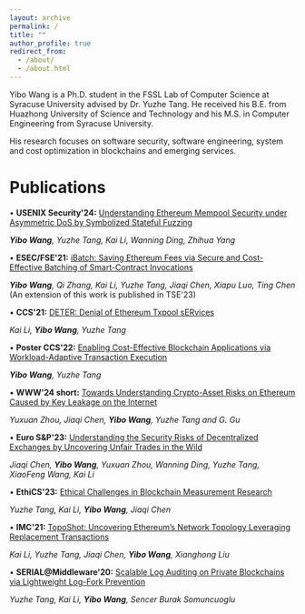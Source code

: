 ```yaml
---
layout: archive
permalink: /
title: ""
author_profile: true
redirect_from: 
  - /about/
  - /about.html
---
```



Yibo Wang is a Ph.D. student in the FSSL Lab of Computer Science at Syracuse University advised by Dr. Yuzhe Tang. He received his B.E. from Huazhong University of Science and Technology and his M.S. in Computer Engineering from Syracuse University. 

His research focuses on software security, software engineering, system and cost optimization in blockchains and emerging services.

Publications
======

&bull; **USENIX Security'24:** <span style="text-decoration: underline;">Understanding Ethereum Mempool Security under Asymmetric DoS by Symbolized Stateful Fuzzing</span>

_**Yibo Wang**, Yuzhe Tang, Kai Li, Wanning Ding, Zhihua Yang_ 


&bull; **ESEC/FSE'21:** <span style="text-decoration: underline;">iBatch: Saving Ethereum Fees via Secure and Cost-Effective Batching of Smart-Contract Invocations</span> 

_**Yibo Wang**, Qi Zhang, Kai Li, Yuzhe Tang, Jiaqi Chen, Xiapu Luo, Ting Chen_ (An extension of this work is published in TSE'23)


&bull; **CCS'21:** <span style="text-decoration: underline;">DETER: Denial of Ethereum Txpool sERvices</span> 

_Kai Li, **Yibo Wang**, Yuzhe Tang_ 


&bull; **Poster CCS'22:** <span style="text-decoration: underline;">Enabling Cost-Effective Blockchain Applications via Workload-Adaptive Transaction Execution</span>

_**Yibo Wang**, Yuzhe Tang_ 


&bull; **WWW'24 short:** <span style="text-decoration: underline;">Towards Understanding Crypto-Asset Risks on Ethereum Caused by Key Leakage on the Internet</span>

_Yuxuan Zhou, Jiaqi Chen, **Yibo Wang**, Yuzhe Tang and G. Gu_ 


&bull; **Euro S&P'23:** <span style="text-decoration: underline;">Understanding the Security Risks of Decentralized Exchanges by Uncovering Unfair Trades in the Wild</span>

_Jiaqi Chen, **Yibo Wang**, Yuxuan Zhou, Wanning Ding, Yuzhe Tang, XiaoFeng Wang, Kai Li_ 


&bull; **EthiCS'23:** <span style="text-decoration: underline;">Ethical Challenges in Blockchain Measurement Research</span>

_Yuzhe Tang, Kai Li, **Yibo Wang**, Jiaqi Chen_ 

&bull; **IMC'21:** <span style="text-decoration: underline;">TopoShot: Uncovering Ethereum’s Network Topology Leveraging Replacement Transactions</span>

_Kai Li, Yuzhe Tang, Jiaqi Chen, **Yibo Wang**, Xianghong Liu_ 


&bull; **SERIAL@Middleware'20:** <span style="text-decoration: underline;">Scalable Log Auditing on Private Blockchains via Lightweight Log-Fork Prevention</span>

_Yuzhe Tang, Kai Li, **Yibo Wang**, Sencer Burak Somuncuoglu_ 






